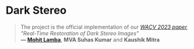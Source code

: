 # Dark Stereo
> The project is the official implementation of our *[WACV 2023 paper](), "Real-Time Restoration of Dark Stereo Images"*<br>  **&mdash; [Mohit Lamba](https://mohitlamba94.github.io/about-me/)**, **MVA Suhas Kumar** and **Kaushik Mitra**
